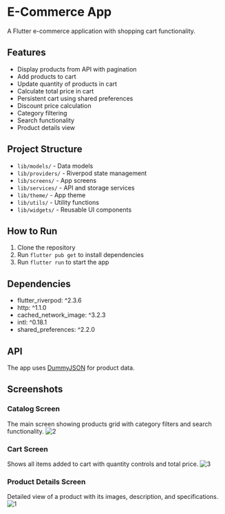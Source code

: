 # E-Commerce App

A Flutter e-commerce application with shopping cart functionality.

## Features

- Display products from API with pagination
- Add products to cart
- Update quantity of products in cart
- Calculate total price in cart
- Persistent cart using shared preferences
- Discount price calculation
- Category filtering
- Search functionality
- Product details view

## Project Structure

- `lib/models/` - Data models
- `lib/providers/` - Riverpod state management
- `lib/screens/` - App screens
- `lib/services/` - API and storage services
- `lib/theme/` - App theme
- `lib/utils/` - Utility functions
- `lib/widgets/` - Reusable UI components

## How to Run

1. Clone the repository
2. Run `flutter pub get` to install dependencies
3. Run `flutter run` to start the app

## Dependencies

- flutter_riverpod: ^2.3.6
- http: ^1.1.0
- cached_network_image: ^3.2.3
- intl: ^0.18.1
- shared_preferences: ^2.2.0

## API

The app uses [DummyJSON](https://dummyjson.com/products) for product data.

## Screenshots

### Catalog Screen

The main screen showing products grid with category filters and search functionality.
![2](https://github.com/user-attachments/assets/552324e1-9b4a-408f-b5df-15d6e9f9b878)

### Cart Screen

Shows all items added to cart with quantity controls and total price.
![3](https://github.com/user-attachments/assets/a7ea898e-231a-4454-bd07-6e083d9222fc)

### Product Details Screen

Detailed view of a product with its images, description, and specifications.
![1](https://github.com/user-attachments/assets/4515f4d3-7565-4051-84d5-27f78b460743)
